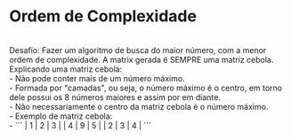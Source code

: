 # Ordem de Complexidade
<br>
Desafio: Fazer um algoritmo de busca do maior número, com a menor ordem de complexidade. A matrix gerada é SEMPRE uma matriz cebola.
<br>
Explicando uma matriz cebola: <br>
    - Não pode conter mais de um número máximo.<br>
    - Formada por "camadas", ou seja, o número máximo é o centro, em torno dele possui os 8 números maiores e assim por em diante.<br>
    - Não necessariamente o centro da matriz cebola é o número máximo.<br>
    - Exemplo de matriz cebola:<br>
    - ```
    | 1 | 2 | 3 |
    | 4 | 9 | 5 |
    | 2 | 3 | 4 |
    ```
